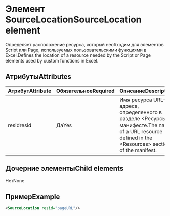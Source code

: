 # <a name="sourcelocation-element"></a><span data-ttu-id="6ca2e-101">Элемент SourceLocation</span><span class="sxs-lookup"><span data-stu-id="6ca2e-101">SourceLocation element</span></span>

<span data-ttu-id="6ca2e-102">Определяет расположение ресурса, который необходим для элементов Script или Page, используемых пользовательскими функциями в Excel.</span><span class="sxs-lookup"><span data-stu-id="6ca2e-102">Defines the location of a resource needed by the Script or Page elements used by custom functions in Excel.</span></span>

## <a name="attributes"></a><span data-ttu-id="6ca2e-103">Атрибуты</span><span class="sxs-lookup"><span data-stu-id="6ca2e-103">Attributes</span></span>

| <span data-ttu-id="6ca2e-104">**Атрибут**</span><span class="sxs-lookup"><span data-stu-id="6ca2e-104">**Attribute**</span></span> | <span data-ttu-id="6ca2e-105">**Обязательное**</span><span class="sxs-lookup"><span data-stu-id="6ca2e-105">**Required**</span></span> | <span data-ttu-id="6ca2e-106">**Описание**</span><span class="sxs-lookup"><span data-stu-id="6ca2e-106">**Description**</span></span>                                                                      |
|---------------|--------------|--------------------------------------------------------------------------------------|
| <span data-ttu-id="6ca2e-107">resid</span><span class="sxs-lookup"><span data-stu-id="6ca2e-107">resid</span></span>         | <span data-ttu-id="6ca2e-108">Да</span><span class="sxs-lookup"><span data-stu-id="6ca2e-108">Yes</span></span>          | <span data-ttu-id="6ca2e-109">Имя ресурса URL-адреса, определенного в разделе &lt;Ресурсы&gt; в манифесте.</span><span class="sxs-lookup"><span data-stu-id="6ca2e-109">The name of a URL resource defined in the &lt;Resources&gt; section of the manifest.</span></span> |

## <a name="child-elements"></a><span data-ttu-id="6ca2e-110">Дочерние элементы</span><span class="sxs-lookup"><span data-stu-id="6ca2e-110">Child elements</span></span>

<span data-ttu-id="6ca2e-111">Нет</span><span class="sxs-lookup"><span data-stu-id="6ca2e-111">None</span></span>

## <a name="example"></a><span data-ttu-id="6ca2e-112">Пример</span><span class="sxs-lookup"><span data-stu-id="6ca2e-112">Example</span></span>

```xml
<SourceLocation resid="pageURL"/>
```